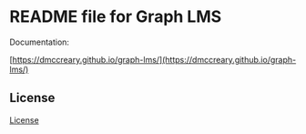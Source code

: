 # README file for Graph LMS

Documentation:

[https://dmccreary.github.io/graph-lms/](https://dmccreary.github.io/graph-lms/)

## License

[License](./license.md)
